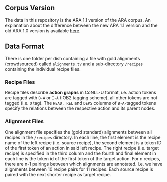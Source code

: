 ## Corpus Version

The data in this repository is the ARA 1.1 version of the ARA corpus. An explanation about the difference between the new ARA 1.1 version and the old ARA 1.0 version is available [here](https://github.com/interactive-cookbook/ara). 

## Data Format

There is one folder per dish containing a file with gold alignments (crowdsourced) called ```alignments.tv``` and a sub-directory ```/recipes``` containing the individual recipe files.

### Recipe Files
Recipe files describe **action graphs** in CoNLL-U format, i.e. action tokens are tagged with ```B-A``` or ```I-A``` (IOB2 tagging scheme), all other tokens are not tagged (i.e. ```O``` tag). The ```HEAD, REL``` and ```DEPS``` columns of ```B-A```-tagged tokens specify the relations between the respective action and its parent nodes. <!-- The alignment model does take the DEPS column into account, doesn't it? I.e. it is able to read in multiple parent nodes for one action? -->

### Alignment Files
One alignment file specifies the (gold standard) alignments between all recipes in the ```/recipes``` directory. In each line, the first element is the recipe name of the left recipe (i.e. source recipe), the second element is a token ID of the first token of an action in said left recipe. The right recipe (i.e. target recipe) is specified in the third column and the fourth and final element in each line is the token id of the first token of the target action.
For n recipes, there are n-1 pairings between which alignments are annotated. I.e. we have alignments between 10 recipe pairs for 11 recipes. Each source recipe is paired with the next shorter recipe as target recipe.
